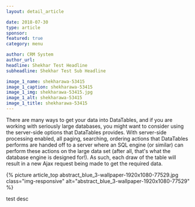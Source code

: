 ```yaml
---
layout: detail_article

date: 2018-07-30
type: article
sponsor:
featured: true
category: menu

author: CRM System
author_url:
headline: Shekhar Test Headline
subheadline: Shekhar Test Sub Headline

image_1_name: shekharawa-53415
image_1_caption: shekharawa-53415
image_1_img: shekharawa-53415.jpg
image_1_alt: shekharawa-53415
image_1_title: shekharawa-53415
---
```


Th<!--more-->ere are many ways to get your data into DataTables, and if you are working with seriously large databases, you might want to consider using the server-side options that DataTables provides. With server-side processing enabled, all paging, searching, ordering actions that DataTables performs are handed off to a server where an SQL engine (or similar) can perform these actions on the large data set (after all, that's what the database engine is designed for!). As such, each draw of the table will result in a new Ajax request being made to get the required data.

{% picture article_top abstract_blue_3-wallpaper-1920x1080-77529.jpg class="img-responsive" alt="abstract_blue_3-wallpaper-1920x1080-77529" %}

test desc
